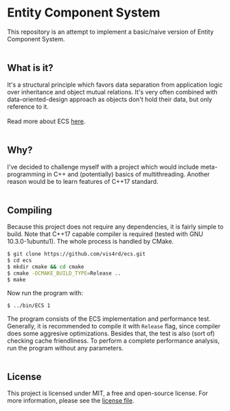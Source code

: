 # Entity Component System
This repository is an attempt to implement a basic/naive version of Entity Component System.<br>
<br>
## What is it?
It's a structural principle which favors data separation from application logic over inheritance and object mutual relations. It's very often combined with data-oriented-design approach as objects don't hold their data, but only reference to it.<br>
<br>
Read more about ECS [here](https://en.wikipedia.org/wiki/Entity_component_system "Entity Component System - Wikipedia").<br>
<br>
## Why?
I've decided to challenge myself with a project which would include meta-programming in C++ and (potentially) basics of multithreading. Another reason would be to learn features of C++17 standard.<br>
<br>
## Compiling
Because this project does not require any dependencies, it is fairly simple to build. Note that C++17 capable compiler is required (tested with GNU 10.3.0-1ubuntu1). The whole process is handled by CMake.<br>
```bash
$ git clone https://github.com/vis4rd/ecs.git
$ cd ecs
$ mkdir cmake && cd cmake
$ cmake -DCMAKE_BUILD_TYPE=Release ..
$ make
```
Now run the program with:
```bash
$ ../bin/ECS 1
```
The program consists of the ECS implementation and performance test. Generally, it is recommended to compile it with `Release` flag, since compiler does some aggresive optimizations. Besides that, the test is also (sort of) checking cache friendliness. To perform a complete performance analysis, run the program without any parameters.<br>
<br>
## License
This project is licensed under MIT, a free and open-source license. For more information, please see the [license file](LICENSE.md "LICENCE.md").
